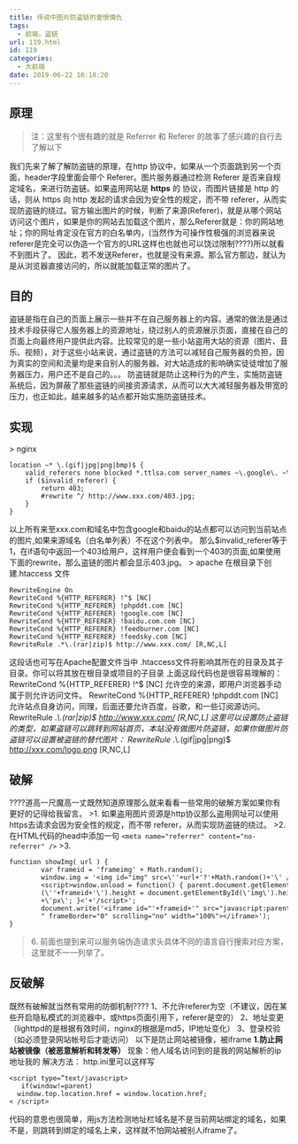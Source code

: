 ```yaml
---
title: 传说中图片防盗链的爱恨情仇
tags:
  - 前端，盗链
url: 119.html
id: 119
categories:
  - 大前端
date: 2019-06-22 16:18:20
---
```


原理
--

> 注：这里有个很有趣的就是 Referrer 和 Referer 的故事了感兴趣的自行去了解以下

我们先来了解了解防盗链的原理，在http 协议中，如果从一个页面跳到另一个页面，header字段里面会带个 Referer。图片服务器通过检测 Referer 是否来自规定域名，来进行防盗链。如果盗用网站是 **https** 的 协议，而图片链接是 http 的话，则从 https 向 http 发起的请求会因为安全性的规定，而不带 referer，从而实现防盗链的绕过。官方输出图片的时候，判断了来源(Referer)，就是从哪个网站访问这个图片，如果是你的网站去加载这个图片，那么Referer就是：你的网站地址；你的网址肯定没在官方的白名单内，(当然作为可操作性极强的浏览器来说referer是完全可以伪造一个官方的URL这样也也就也可以饶过限制????)所以就看不到图片了。 因此，若不发送Referer，也就是没有来源。那么官方那边，就认为是从浏览器直接访问的，所以就能加载正常的图片了。

目的
--

盗链是指在自己的页面上展示一些并不在自己服务器上的内容。通常的做法是通过技术手段获得它人服务器上的资源地址，绕过别人的资源展示页面，直接在自己的页面上向最终用户提供此内容。比较常见的是一些小站盗用大站的资源（图片、音乐、视频），对于这些小站来说，通过盗链的方法可以减轻自己服务器的负担，因为真实的空间和流量均是来自别人的服务器。对大站造成的影响确实徒徒增加了服务器压力，用户还不是自己的。。。 防盗链就是防止这种行为的产生，实施防盗链系统后，因为屏蔽了那些盗链的间接资源请求，从而可以大大减轻服务器及带宽的压力，也正如此，越来越多的站点都开始实施防盗链技术。

实现
--

\> nginx

    location ~* \.(gif|jpg|png|bmp)$ {    
        valid_referers none blocked *.ttlsa.com server_names ~\.google\. ~\.baidu\.;    
        if ($invalid_referer) {        
            return 403;        
            #rewrite ^/ http://www.xxx.com/403.jpg;    
        }
    }

以上所有来至xxx.com和域名中包含google和baidu的站点都可以访问到当前站点的图片,如果来源域名（白名单列表）不在这个列表中。 那么$invalid_referer等于1，在if语句中返回一个403给用户，这样用户便会看到一个403的页面,如果使用下面的rewrite，那么盗链的图片都会显示403.jpg。 > apache 在根目录下创建.htaccess 文件

    RewriteEngine On
    RewriteCond %{HTTP_REFERER} !^$ [NC]
    RewriteCond %{HTTP_REFERER} !phpddt.com [NC]
    RewriteCond %{HTTP_REFERER} !google.com [NC]
    RewriteCond %{HTTP_REFERER} !baidu.com.com [NC]
    RewriteCond %{HTTP_REFERER} !feedburner.com [NC]
    RewriteCond %{HTTP_REFERER} !feedsky.com [NC]
    RewriteRule .*\.(rar|zip)$ http://www.xxx.com/ [R,NC,L]

这段话也可写在Apache配置文件当中 .htaccess文件将影响其所在的目录及其子目录。你可以将其放在根目录或项目的子目录 上面这段代码也是很容易理解的： RewriteCond %{HTTP\_REFERER} !^$ \[NC\] 允许空的来源，即用户浏览器手动属于则允许访问文件。 RewriteCond %{HTTP\_REFERER} !phpddt.com \[NC\] 允许站点自身访问，同理，后面还要允许百度，谷歌，和一些订阅源访问。 RewriteRule .*\\.(rar|zip)$ http://www.xxx.com/ \[R,NC,L\] 这里可以设置防止盗链的类型，如果盗链可以跳转到网站首页，本站没有做图片防盗链，如果你做图片防盗链可以设置被盗链的替代图片： RewriteRule .*\\.(gif|jpg|png)$ http://xxx.com/logo.png \[R,NC,L\]

破解
--

????道高一尺魔高一丈既然知道原理那么就来看看一些常用的破解方案如果你有更好的记得给我留言。 >1\. 如果盗用图片资源是http协议那么盗用网址可以使用https去请求会因为安全性的规定，而不带 referer，从而实现防盗链的绕过。 >2. 在HTML代码的head中添加一句 `<meta name="referrer" content="no-referrer" />`  >3.

    function showImg( url ) {
            var frameid = 'frameimg' + Math.random();
            window.img = '<img id="img" src=\''+url+'?'+Math.random()+'\' />
            <script>window.onload = function() { parent.document.getElementById
            (\''+frameid+'\').height = document.getElementById(\'img\').height
            +\'px\'; }<'+'/script>';
            document.write('<iframe id="'+frameid+'" src="javascript:parent.img;
            " frameBorder="0" scrolling="no" width="100%"></iframe>');
    }

>6\. 前面也提到来可以服务端伪造请求头具体不同的语言自行搜索对应方案，这里就不一一列举了。

反破解
---

既然有破解就当然有常用的防御机制???? 1、不允许referer为空（不建议，因在某些开启隐私模式的浏览器中，或https页面引用下，referer是空的） 2、地址变更（lighttpd的是根据有效时间，nginx的根据是md5，IP地址变化） 3、登录校验（如必须登录网站帐号后才能访问） 以下是防止网站被镜像，被iframe **1.防止网站被镜像（被恶意解析和转发等）** 现象：他人域名访问到的是我的网站解析的ip地址我的 解决方法： http.ini里可以这样写

    <script type=”text/javascript> 
       if(window!=parent) 
      window.top.location.href = window.location.href; 
    < /script>

代码的意思也很简单，用js方法检测地址栏域名是不是当前网站绑定的域名，如果不是，则跳转到绑定的域名上来，这样就不怕网站被别人iframe了。
